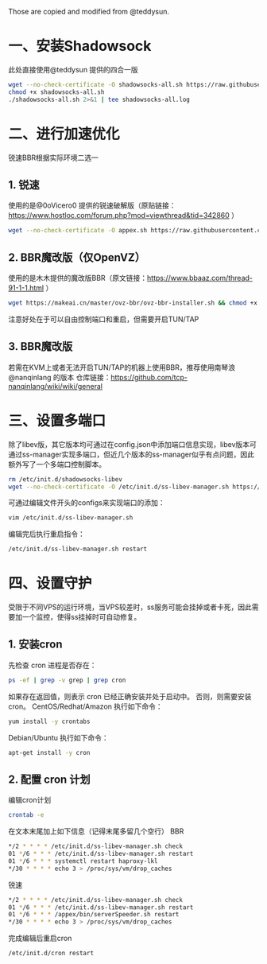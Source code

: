 Those are copied and modified from @teddysun.

# 一、安装Shadowsock

此处直接使用@teddysun 提供的四合一版
``` bash
wget --no-check-certificate -O shadowsocks-all.sh https://raw.githubusercontent.com/teddysun/shadowsocks_install/master/shadowsocks-all.sh
chmod +x shadowsocks-all.sh
./shadowsocks-all.sh 2>&1 | tee shadowsocks-all.log
```

# 二、进行加速优化

锐速BBR根据实际环境二选一

## 1. 锐速

使用的是@0oVicero0 提供的锐速破解版（原贴链接：https://www.hostloc.com/forum.php?mod=viewthread&tid=342860 ）
``` bash
wget --no-check-certificate -O appex.sh https://raw.githubusercontent.com/0oVicero0/serverSpeeder_Install/master/appex.sh && chmod +x appex.sh && bash appex.sh install
```

## 2. BBR魔改版（仅OpenVZ）

使用的是木木提供的魔改版BBR（原文链接：https://www.bbaaz.com/thread-91-1-1.html ）
``` bash
wget https://makeai.cn/master/ovz-bbr/ovz-bbr-installer.sh && chmod +x ovz-bbr-installer.sh && ./ovz-bbr-installer.sh
```
注意好处在于可以自由控制端口和重启，但需要开启TUN/TAP


## 3. BBR魔改版

若需在KVM上或者无法开启TUN/TAP的机器上使用BBR，推荐使用南琴浪@nanqinlang 的版本
仓库链接：https://github.com/tcp-nanqinlang/wiki/wiki/general

# 三、设置多端口

除了libev版，其它版本均可通过在config.json中添加端口信息实现，libev版本可通过ss-manager实现多端口，但近几个版本的ss-manager似乎有点问题，因此额外写了一个多端口控制脚本。
``` bash
rm /etc/init.d/shadowsocks-libev
wget --no-check-certificate -O /etc/init.d/ss-libev-manager.sh https://raw.githubusercontent.com/imfy/shadowsocks-script/master/ss-libev-manager.sh && chmod +x /etc/init.d/ss-libev-manager.sh
```
可通过编辑文件开头的configs来实现端口的添加：
``` bash
vim /etc/init.d/ss-libev-manager.sh
```
编辑完后执行重启指令：
``` bash
/etc/init.d/ss-libev-manager.sh restart
```

# 四、设置守护

受限于不同VPS的运行环境，当VPS较差时，ss服务可能会挂掉或者卡死，因此需要加一个监控，使得ss挂掉时可自动修复。

## 1. 安装cron

先检查 cron 进程是否存在：
``` bash
ps -ef | grep -v grep | grep cron
```
如果存在返回值，则表示 cron 已经正确安装并处于启动中。
否则，则需要安装 cron。
CentOS/Redhat/Amazon 执行如下命令：
``` bash
yum install -y crontabs
```
Debian/Ubuntu 执行如下命令：
``` bash
apt-get install -y cron
```

## 2. 配置 cron 计划

编辑cron计划
``` bash
crontab -e
```
在文本末尾加上如下信息（记得末尾多留几个空行）
BBR
``` bash
*/2 * * * * /etc/init.d/ss-libev-manager.sh check
01 */6 * * * /etc/init.d/ss-libev-manager.sh restart
01 */6 * * * systemctl restart haproxy-lkl
*/30 * * * * echo 3 > /proc/sys/vm/drop_caches
```
锐速
``` bash
*/2 * * * * /etc/init.d/ss-libev-manager.sh check
01 */6 * * * /etc/init.d/ss-libev-manager.sh restart
01 */6 * * * /appex/bin/serverSpeeder.sh restart
*/30 * * * * echo 3 > /proc/sys/vm/drop_caches
```
完成编辑后重启cron
``` bash
/etc/init.d/cron restart
```
